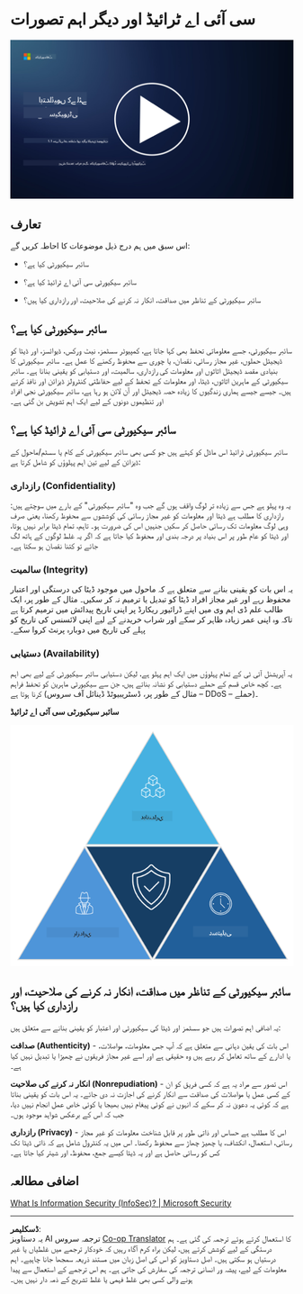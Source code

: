 <!--
CO_OP_TRANSLATOR_METADATA:
{
  "original_hash": "16a76f9fa372fb63cffb6d76b855f023",
  "translation_date": "2025-09-03T21:41:53+00:00",
  "source_file": "1.1 The CIA triad and other key concepts.md",
  "language_code": "ur"
}
-->
# سی آئی اے ٹرائیڈ اور دیگر اہم تصورات

[![ویڈیو دیکھیں](../../translated_images/1-1_placeholder.5743591289ea76087b78301a315f244c665d5266d895538c9d1a52b1f0d08603.ur.png)](https://learn-video.azurefd.net/vod/player?id=d4c2f633-fa6a-4a3d-8d41-7a1d71189832)

## تعارف

اس سبق میں ہم درج ذیل موضوعات کا احاطہ کریں گے:

 - سائبر سیکیورٹی کیا ہے؟
   
 - سائبر سیکیورٹی سی آئی اے ٹرائیڈ کیا ہے؟
   
 - سائبر سیکیورٹی کے تناظر میں صداقت، انکار نہ کرنے کی صلاحیت، اور رازداری کیا ہیں؟

## سائبر سیکیورٹی کیا ہے؟

سائبر سیکیورٹی، جسے معلوماتی تحفظ بھی کہا جاتا ہے، کمپیوٹر سسٹمز، نیٹ ورکس، ڈیوائسز، اور ڈیٹا کو ڈیجیٹل حملوں، غیر مجاز رسائی، نقصان، یا چوری سے محفوظ رکھنے کا عمل ہے۔ سائبر سیکیورٹی کا بنیادی مقصد ڈیجیٹل اثاثوں اور معلومات کی رازداری، سالمیت، اور دستیابی کو یقینی بنانا ہے۔ سائبر سیکیورٹی کے ماہرین اثاثوں، ڈیٹا، اور معلومات کے تحفظ کے لیے حفاظتی کنٹرولز ڈیزائن اور نافذ کرتے ہیں۔ جیسے جیسے ہماری زندگیوں کا زیادہ حصہ ڈیجیٹل اور آن لائن ہو رہا ہے، سائبر سیکیورٹی نجی افراد اور تنظیموں دونوں کے لیے ایک اہم تشویش بن گئی ہے۔

## سائبر سیکیورٹی سی آئی اے ٹرائیڈ کیا ہے؟

سائبر سیکیورٹی ٹرائیڈ اس ماڈل کو کہتے ہیں جو کسی بھی سائبر سیکیورٹی کے کام یا سسٹم/ماحول کے ڈیزائن کے لیے تین اہم پہلوؤں کو شامل کرتا ہے:

### رازداری (Confidentiality)

یہ وہ پہلو ہے جس سے زیادہ تر لوگ واقف ہوں گے جب وہ "سائبر سیکیورٹی" کے بارے میں سوچتے ہیں: رازداری کا مطلب ہے ڈیٹا اور معلومات کو غیر مجاز رسائی کی کوششوں سے محفوظ رکھنا، یعنی صرف وہی لوگ معلومات تک رسائی حاصل کر سکیں جنہیں اس کی ضرورت ہو۔ تاہم، تمام ڈیٹا برابر نہیں ہوتا، اور ڈیٹا کو عام طور پر اس بنیاد پر درجہ بندی اور محفوظ کیا جاتا ہے کہ اگر یہ غلط لوگوں کے ہاتھ لگ جائے تو کتنا نقصان ہو سکتا ہے۔

### سالمیت (Integrity)

یہ اس بات کو یقینی بنانے سے متعلق ہے کہ ماحول میں موجود ڈیٹا کی درستگی اور اعتبار محفوظ رہے اور غیر مجاز افراد ڈیٹا کو تبدیل یا ترمیم نہ کر سکیں۔ مثال کے طور پر، ایک طالب علم ڈی ایم وی میں اپنے ڈرائیور ریکارڈ پر اپنی تاریخ پیدائش میں ترمیم کرتا ہے تاکہ وہ اپنی عمر زیادہ ظاہر کر سکے اور شراب خریدنے کے لیے اپنی لائسنس کی تاریخ کو پہلے کی تاریخ میں دوبارہ پرنٹ کروا سکے۔

### دستیابی (Availability)

یہ آپریشنل آئی ٹی کے تمام پہلوؤں میں ایک اہم پہلو ہے، لیکن دستیابی سائبر سیکیورٹی کے لیے بھی اہم ہے۔ کچھ خاص قسم کے حملے دستیابی کو نشانہ بناتے ہیں، جن سے سیکیورٹی ماہرین کو تحفظ فراہم کرنا ہوتا ہے (مثال کے طور پر، ڈسٹریبیوٹڈ ڈینائل آف سروس – DDoS – حملے)۔

**سائبر سیکیورٹی سی آئی اے ٹرائیڈ**

![image](../../translated_images/ciatriad.0cf01e809b3845866bec11e829aac615e19a7b2a2897a4aafeb8000955a3f4b5.ur.png)

## سائبر سیکیورٹی کے تناظر میں صداقت، انکار نہ کرنے کی صلاحیت، اور رازداری کیا ہیں؟

یہ اضافی اہم تصورات ہیں جو سسٹمز اور ڈیٹا کی سیکیورٹی اور اعتبار کو یقینی بنانے سے متعلق ہیں:

**صداقت (Authenticity)** - اس بات کی یقین دہانی سے متعلق ہے کہ آپ جس معلومات، مواصلات، یا ادارے کے ساتھ تعامل کر رہے ہیں وہ حقیقی ہے اور اسے غیر مجاز فریقوں نے چھیڑا یا تبدیل نہیں کیا ہے۔

**انکار نہ کرنے کی صلاحیت (Nonrepudiation)** - اس تصور سے مراد یہ ہے کہ کسی فریق کو ان کے کسی عمل یا مواصلات کی صداقت سے انکار کرنے کی اجازت نہ دی جائے۔ یہ اس بات کو یقینی بناتا ہے کہ کوئی یہ دعویٰ نہ کر سکے کہ انہوں نے کوئی پیغام نہیں بھیجا یا کوئی خاص عمل انجام نہیں دیا، جب کہ اس کے برعکس شواہد موجود ہوں۔

**رازداری (Privacy)** - اس کا مطلب ہے حساس اور ذاتی طور پر قابل شناخت معلومات کو غیر مجاز رسائی، استعمال، انکشاف، یا چھیڑ چھاڑ سے محفوظ رکھنا۔ اس میں یہ کنٹرول شامل ہے کہ ذاتی ڈیٹا تک کس کو رسائی حاصل ہے اور یہ ڈیٹا کیسے جمع، محفوظ، اور شیئر کیا جاتا ہے۔

## اضافی مطالعہ

[What Is Information Security (InfoSec)? | Microsoft Security](https://www.microsoft.com/security/business/security-101/what-is-information-security-infosec#:~:text=Three%20pillars%20of%20information%20security%3A%20the%20CIA%20triad,as%20guiding%20principles%20for%20implementing%20an%20InfoSec%20plan.)

---

**ڈسکلیمر**:  
یہ دستاویز AI ترجمہ سروس [Co-op Translator](https://github.com/Azure/co-op-translator) کا استعمال کرتے ہوئے ترجمہ کی گئی ہے۔ ہم درستگی کے لیے کوشش کرتے ہیں، لیکن براہ کرم آگاہ رہیں کہ خودکار ترجمے میں غلطیاں یا غیر درستیاں ہو سکتی ہیں۔ اصل دستاویز کو اس کی اصل زبان میں مستند ذریعہ سمجھا جانا چاہیے۔ اہم معلومات کے لیے، پیشہ ور انسانی ترجمہ کی سفارش کی جاتی ہے۔ ہم اس ترجمے کے استعمال سے پیدا ہونے والی کسی بھی غلط فہمی یا غلط تشریح کے ذمہ دار نہیں ہیں۔